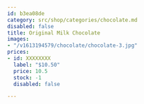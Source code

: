 ```yaml
---
id: b3ea08de
category: src/shop/categories/chocolate.md
disabled: false
title: Original Milk Chocolate
images:
- "/v1613194579/chocolate/chocolate-3.jpg"
prices:
- id: XXXXXXXX
  label: "$10.50"
  price: 10.5
  stock: -1
  disabled: false

---
```

